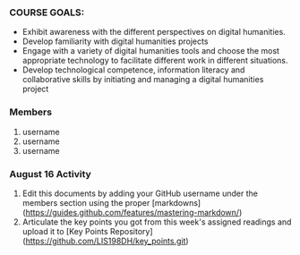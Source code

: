 ### COURSE GOALS:
- Exhibit awareness with the different perspectives on digital humanities.
- Develop familiarity with digital humanities projects 
- Engage with a variety of digital humanities tools and choose the most appropriate technology to facilitate different work in different situations.
- Develop technological competence, information literacy and collaborative skills by initiating and managing a digital humanities project

### Members
1. username
1. username
1. username

### August 16 Activity
1. Edit this documents by adding your GitHub username under the members section using the proper [markdowns] (https://guides.github.com/features/mastering-markdown/)
1. Articulate the key points you got from this week's assigned readings and upload it to [Key Points Repository] (https://github.com/LIS198DH/key_points.git)
